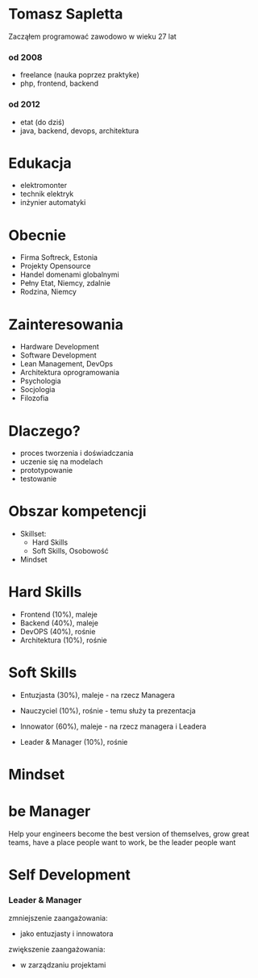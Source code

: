 # Tomasz Sapletta

Zacząłem programować zawodowo w wieku 27 lat
  
### od 2008
+ freelance (nauka poprzez praktyke)
+ php, frontend, backend

### od 2012
+ etat (do dziś)
+ java, backend, devops, architektura
    
# Edukacja

+ elektromonter
+ technik elektryk
+ inżynier automatyki

# Obecnie

+ Firma Softreck, Estonia
+ Projekty Opensource
+ Handel domenami globalnymi
+ Pełny Etat, Niemcy, zdalnie 
+ Rodzina, Niemcy


# Zainteresowania
+ Hardware Development
+ Software Development
+ Lean Management, DevOps
+ Architektura oprogramowania
+ Psychologia
+ Socjologia
+ Filozofia


# Dlaczego?

+ proces tworzenia i doświadczania
+ uczenie się na modelach
+ prototypowanie
+ testowanie


# Obszar kompetencji

+ Skillset: 
    + Hard Skills
    + Soft Skills, Osobowość
+ Mindset
 

# Hard Skills

+ Frontend (10%), maleje
+ Backend (40%), maleje
+ DevOPS (40%), rośnie
+ Architektura (10%), rośnie


# Soft Skills

[comment]: <> (Każdy z nas ma w różnych tematach różne punkty widzenia:)

+ Entuzjasta (30%), maleje - na rzecz Managera

+ Nauczyciel (10%), rośnie - temu służy ta prezentacja

+ Innowator (60%), maleje - na rzecz managera i Leadera

+ Leader & Manager (10%), rośnie


# Mindset

# be Manager
Help your engineers become the best version of themselves,
grow great teams, have a place people want to work, be the leader people want


# Self Development

### Leader & Manager

zmniejszenie zaangażowania:
+ jako entuzjasty i innowatora


zwiększenie zaangażowania:
+ w zarządzaniu projektami




